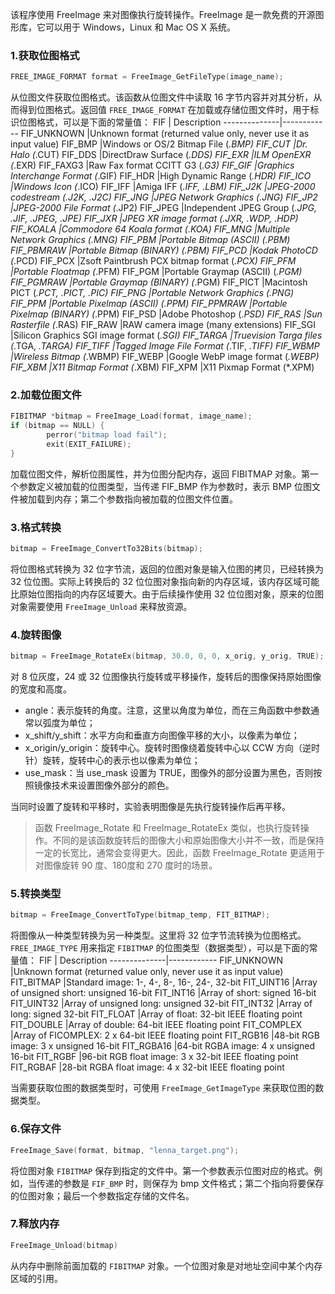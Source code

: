 该程序使用 FreeImage 来对图像执行旋转操作。FreeImage 是一款免费的开源图形库，它可以用于 Windows，Linux 和 Mac OS X 系统。

### 1.获取位图格式
```c
FREE_IMAGE_FORMAT format = FreeImage_GetFileType(image_name);
```
从位图文件获取位图格式。该函数从位图文件中读取 16 字节内容并对其分析，从而得到位图格式。返回值 `FREE_IMAGE_FORMAT` 在加载或存储位图文件时，用于标识位图格式，可以是下面的常量值：
FIF           | Description
--------------|------------
FIF_UNKNOWN   |Unknown format (returned value only, never use it as input value)
FIF_BMP       |Windows or OS/2 Bitmap File (*.BMP)
FIF_CUT       |Dr. Halo (*.CUT)
FIF_DDS       |DirectDraw Surface (*.DDS)
FIF_EXR       |ILM OpenEXR (*.EXR)
FIF_FAXG3     |Raw Fax format CCITT G3 (*.G3)
FIF_GIF       |Graphics Interchange Format (*.GIF)
FIF_HDR       |High Dynamic Range (*.HDR)
FIF_ICO       |Windows Icon (*.ICO)
FIF_IFF       |Amiga IFF (*.IFF, *.LBM)
FIF_J2K       |JPEG-2000 codestream (*.J2K, *.J2C)
FIF_JNG       |JPEG Network Graphics (*.JNG)
FIF_JP2       |JPEG-2000 File Format (*.JP2)
FIF_JPEG      |Independent JPEG Group (*.JPG, *.JIF, *.JPEG, *.JPE)
FIF_JXR       |JPEG XR image format (*.JXR, *.WDP, *.HDP)
FIF_KOALA     |Commodore 64 Koala format (*.KOA)
FIF_MNG       |Multiple Network Graphics (*.MNG)
FIF_PBM       |Portable Bitmap (ASCII) (*.PBM)
FIF_PBMRAW    |Portable Bitmap (BINARY) (*.PBM)
FIF_PCD       |Kodak PhotoCD (*.PCD)
FIF_PCX       |Zsoft Paintbrush PCX bitmap format (*.PCX)
FIF_PFM       |Portable Floatmap (*.PFM)
FIF_PGM       |Portable Graymap (ASCII) (*.PGM)
FIF_PGMRAW    |Portable Graymap (BINARY) (*.PGM)
FIF_PICT      |Macintosh PICT (*.PCT, *.PICT, *.PIC)
FIF_PNG       |Portable Network Graphics (*.PNG)
FIF_PPM       |Portable Pixelmap (ASCII) (*.PPM)
FIF_PPMRAW    |Portable Pixelmap (BINARY) (*.PPM)
FIF_PSD       |Adobe Photoshop (*.PSD)
FIF_RAS       |Sun Rasterfile (*.RAS)
FIF_RAW       |RAW camera image (many extensions)
FIF_SGI       |Silicon Graphics SGI image format (*.SGI)
FIF_TARGA     |Truevision Targa files (*.TGA, *.TARGA)
FIF_TIFF      |Tagged Image File Format (*.TIF, *.TIFF)
FIF_WBMP      |Wireless Bitmap (*.WBMP)
FIF_WEBP      |Google WebP image format (*.WEBP)
FIF_XBM       |X11 Bitmap Format (*.XBM)
FIF_XPM       |X11 Pixmap Format (*.XPM)

### 2.加载位图文件
```c
FIBITMAP *bitmap = FreeImage_Load(format, image_name);
if (bitmap == NULL) {
        perror("bitmap load fail");
        exit(EXIT_FAILURE);
}
```
加载位图文件，解析位图属性，并为位图分配内存，返回 FIBITMAP 对象。第一个参数定义被加载的位图类型，当传递 FIF_BMP 作为参数时，表示 BMP 位图文件被加载到内存；第二个参数指向被加载的位图文件位置。

### 3.格式转换
```c
bitmap = FreeImage_ConvertTo32Bits(bitmap);
```
将位图格式转换为 32 位字节流，返回的位图对象是输入位图的拷贝，已经转换为 32 位位图。实际上转换后的 32 位位图对象指向新的内存区域，该内存区域可能比原始位图指向的内存区域要大。由于后续操作使用 32 位位图对象，原来的位图对象需要使用 `FreeImage_Unload` 来释放资源。

### 4.旋转图像
```c
bitmap = FreeImage_RotateEx(bitmap, 30.0, 0, 0, x_orig, y_orig, TRUE);
```
对 8 位灰度，24 或 32 位图像执行旋转或平移操作，旋转后的图像保持原始图像的宽度和高度。
- angle：表示旋转的角度。注意，这里以角度为单位，而在三角函数中参数通常以弧度为单位；
- x_shift/y_shift：水平方向和垂直方向图像平移的大小，以像素为单位；
- x_origin/y_origin：旋转中心。旋转时图像绕着旋转中心以 CCW 方向（逆时针）旋转，旋转中心的表示也以像素为单位；
- use_mask：当 use_mask 设置为 TRUE，图像外的部分设置为黑色，否则按照镜像技术来设置图像外部分的颜色。

当同时设置了旋转和平移时，实验表明图像是先执行旋转操作后再平移。
> 函数 FreeImage_Rotate 和 FreeImage_RotateEx 类似，也执行旋转操作。不同的是该函数旋转后的图像大小和原始图像大小并不一致，而是保持一定的长宽比，通常会变得更大。因此，函数 FreeImage_Rotate 更适用于对图像旋转 90 度、180度和 270 度时的场景。

### 5.转换类型
```c
bitmap = FreeImage_ConvertToType(bitmap_temp, FIT_BITMAP);
```
将图像从一种类型转换为另一种类型。这里将 32 位字节流转换为位图格式。`FREE_IMAGE_TYPE` 用来指定 `FIBITMAP` 的位图类型（数据类型），可以是下面的常量值：
FIF           | Description
--------------|------------
FIF_UNKNOWN   |Unknown format (returned value only, never use it as input value)
FIT_BITMAP    |Standard image: 1-, 4-, 8-, 16-, 24-, 32-bit
FIT_UINT16    |Array of unsigned short: unsigned 16-bit
FIT_INT16     |Array of short: signed 16-bit
FIT_UINT32    |Array of unsigned long: unsigned 32-bit
FIT_INT32     |Array of long: signed 32-bit
FIT_FLOAT     |Array of float: 32-bit IEEE floating point
FIT_DOUBLE    |Array of double: 64-bit IEEE floating point
FIT_COMPLEX   |Array of FICOMPLEX: 2 x 64-bit IEEE floating point
FIT_RGB16     |48-bit RGB image: 3 x unsigned 16-bit
FIT_RGBA16    |64-bit RGBA image: 4 x unsigned 16-bit
FIT_RGBF      |96-bit RGB float image: 3 x 32-bit IEEE floating point
FIT_RGBAF     |28-bit RGBA float image: 4 x 32-bit IEEE floating point

当需要获取位图的数据类型时，可使用 `FreeImage_GetImageType` 来获取位图的数据类型。

### 6.保存文件
```c
FreeImage_Save(format, bitmap, "lenna_target.png");
```
将位图对象 `FIBITMAP` 保存到指定的文件中。第一个参数表示位图对应的格式。例如，当传递的参数是 `FIF_BMP` 时，则保存为 bmp 文件格式；第二个指向将要保存的位图对象；最后一个参数指定存储的文件名。

### 7.释放内存
```c
FreeImage_Unload(bitmap)
```
从内存中删除前面加载的 `FIBITMAP` 对象。一个位图对象是对地址空间中某个内存区域的引用。











